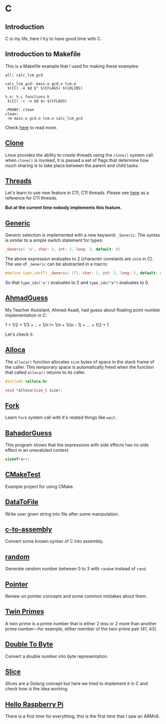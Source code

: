# C

## Introduction

C is my life, here I try to have good time with C.

## Introduction to Makefile

This is a Makefile example that I used for making these examples:

```make
all: calc_lcm_gcd

calc_lcm_gcd: main.o gcd.o lcm.o
 $(CC) -o $@ $^ $(CFLAGS) $(LDLIBS)

%.o: %.c functions.h
 $(CC) -c -o $@ $< $(CFLAGS)

.PHONY: clean
clean:
 rm main.o gcd.o lcm.o calc_lcm_gcd
```

Check [here](http://www.cs.colby.edu/maxwell/courses/tutorials/maketutor/) to read more.

## [Clone](clone)

Linux provides the ability to create threads using the `clone()` system call.
when `clone()` is invoked, it is passed a set of flags that determine how much
sharing is to take place between the parent and child tasks.

## [Threads](Threads)

Let's learn to use new feature in C11, C11 threads.
Please see [here](http://en.cppreference.com/w/c/thread) as a reference for C11 threads.

**But at the current time nobody implements this feature.**

## [Generic](Generic)

Generic selection is implemented with a new keyword: `_Generic`.
The syntax is similar to a simple switch statement for types:

```c
_Generic( 'a', char: 1, int: 2, long: 3, default: 0)
```

The above expression evaluates to 2 (character constants are `int`s in C).
The use of `_Generic` can be abstracted in a macro:

```c
#define type_idx(T) _Generic( (T), char: 1, int: 2, long: 3, default: 0)
```

So that `type_idx('a')` evaluates to 2 and `type_idx("a")` evaluates to 0.

## [AhmadGuess](AhmadGuess)

My Teacher Assistant, Ahmad Asadi, had guess about floating point number implementation in C:

1 + 1/2 + 1/3 + .. + 1/n != 1/n + 1/(n - 1) + ... + 1/2 + 1

Let's check it.

## [Alloca](alloca)

The `alloca()` function allocates `size` bytes of space in the stack
frame of the caller. This temporary space is automatically freed
when the function that called `alloca()` returns to its caller.

```c
#include <alloca.h>

void *alloca(size_t size);
```

## [Fork](./fork)

Learn `fork` system call with it's related things like `wait`.

## [BahadorGuess](BahadorGuess)

This program shows that the expressions with side effects has no side effect in an unevaluted context.

```c
sizeof(a++)
```

## [CMakeTest](CMakeTest)

Example project for using CMake.

## [DataToFile](DataToFile)

Write user given string into file after some manipulation.

## [c-to-assembly](c-to-assembly)

Convert some known syntax of C into assembly.

## [random](random)

Generate random number between 0 to 3 with `random` instead of `rand`.

## [Pointer](pointer)

Review on pointer concepts and some common mistakes about them.

## [Twin Primes](TwinPrimes)

A twin prime is a prime number that is either 2 less or 2 more than another prime number—for example, either member of the twin prime pair (41, 43).

## [Double To Byte](DoubleToByte)

Convert a double number into byte representation.

## [Slice](./slice)

Slices are a Golang concept but here we tried to implement it in C and check how is the idea working.

## [Hello Raspberry Pi](./hello-PI/)

There is a first time for everything, this is the first time that I saw an ARMv6.
